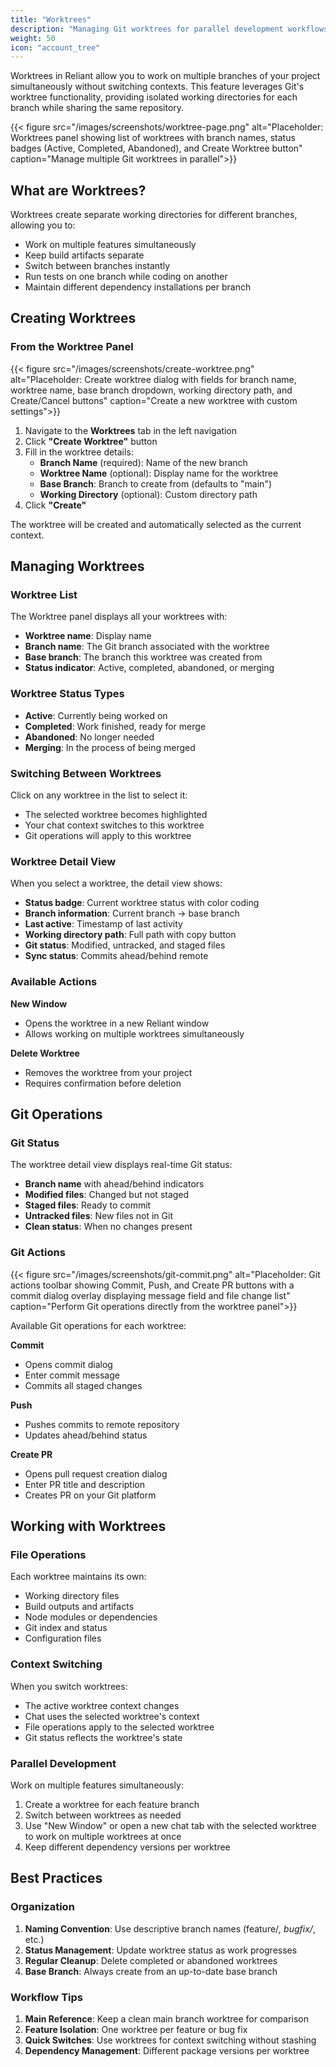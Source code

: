 ```yaml
---
title: "Worktrees"
description: "Managing Git worktrees for parallel development workflows"
weight: 50
icon: "account_tree"
---
```


Worktrees in Reliant allow you to work on multiple branches of your project simultaneously without switching contexts. This feature leverages Git's worktree functionality, providing isolated working directories for each branch while sharing the same repository.

{{< figure src="/images/screenshots/worktree-page.png" alt="Placeholder: Worktrees panel showing list of worktrees with branch names, status badges (Active, Completed, Abandoned), and Create Worktree button" caption="Manage multiple Git worktrees in parallel">}}

## What are Worktrees?

Worktrees create separate working directories for different branches, allowing you to:
- Work on multiple features simultaneously
- Keep build artifacts separate
- Switch between branches instantly
- Run tests on one branch while coding on another
- Maintain different dependency installations per branch

## Creating Worktrees

### From the Worktree Panel

{{< figure src="/images/screenshots/create-worktree.png" alt="Placeholder: Create worktree dialog with fields for branch name, worktree name, base branch dropdown, working directory path, and Create/Cancel buttons" caption="Create a new worktree with custom settings">}}

1. Navigate to the **Worktrees** tab in the left navigation
2. Click **"Create Worktree"** button
3. Fill in the worktree details:
   - **Branch Name** (required): Name of the new branch
   - **Worktree Name** (optional): Display name for the worktree
   - **Base Branch**: Branch to create from (defaults to "main")
   - **Working Directory** (optional): Custom directory path
4. Click **"Create"**

The worktree will be created and automatically selected as the current context.

## Managing Worktrees

### Worktree List

The Worktree panel displays all your worktrees with:
- **Worktree name**: Display name
- **Branch name**: The Git branch associated with the worktree
- **Base branch**: The branch this worktree was created from
- **Status indicator**: Active, completed, abandoned, or merging

### Worktree Status Types

- **Active**: Currently being worked on
- **Completed**: Work finished, ready for merge
- **Abandoned**: No longer needed
- **Merging**: In the process of being merged

### Switching Between Worktrees

Click on any worktree in the list to select it:
- The selected worktree becomes highlighted
- Your chat context switches to this worktree
- Git operations will apply to this worktree

### Worktree Detail View

When you select a worktree, the detail view shows:
- **Status badge**: Current worktree status with color coding
- **Branch information**: Current branch → base branch
- **Last active**: Timestamp of last activity
- **Working directory path**: Full path with copy button
- **Git status**: Modified, untracked, and staged files
- **Sync status**: Commits ahead/behind remote

### Available Actions

**New Window**
- Opens the worktree in a new Reliant window
- Allows working on multiple worktrees simultaneously

**Delete Worktree**
- Removes the worktree from your project
- Requires confirmation before deletion

## Git Operations

### Git Status

The worktree detail view displays real-time Git status:
- **Branch name** with ahead/behind indicators
- **Modified files**: Changed but not staged
- **Staged files**: Ready to commit
- **Untracked files**: New files not in Git
- **Clean status**: When no changes present

### Git Actions

{{< figure src="/images/screenshots/git-commit.png" alt="Placeholder: Git actions toolbar showing Commit, Push, and Create PR buttons with a commit dialog overlay displaying message field and file change list" caption="Perform Git operations directly from the worktree panel">}}

Available Git operations for each worktree:

**Commit**
- Opens commit dialog
- Enter commit message
- Commits all staged changes

**Push**
- Pushes commits to remote repository
- Updates ahead/behind status

**Create PR**
- Opens pull request creation dialog
- Enter PR title and description
- Creates PR on your Git platform

## Working with Worktrees

### File Operations

Each worktree maintains its own:
- Working directory files
- Build outputs and artifacts
- Node modules or dependencies
- Git index and status
- Configuration files

### Context Switching

When you switch worktrees:
- The active worktree context changes
- Chat uses the selected worktree's context
- File operations apply to the selected worktree
- Git status reflects the worktree's state

### Parallel Development

Work on multiple features simultaneously:
1. Create a worktree for each feature branch
2. Switch between worktrees as needed
3. Use "New Window" or open a new chat tab with the selected worktree to work on multiple worktrees at once
4. Keep different dependency versions per worktree

## Best Practices

### Organization

1. **Naming Convention**: Use descriptive branch names (feature/*, bugfix/*, etc.)
2. **Status Management**: Update worktree status as work progresses
3. **Regular Cleanup**: Delete completed or abandoned worktrees
4. **Base Branch**: Always create from an up-to-date base branch

### Workflow Tips

1. **Main Reference**: Keep a clean main branch worktree for comparison
2. **Feature Isolation**: One worktree per feature or bug fix
3. **Quick Switches**: Use worktrees for context switching without stashing
4. **Dependency Management**: Different package versions per worktree

